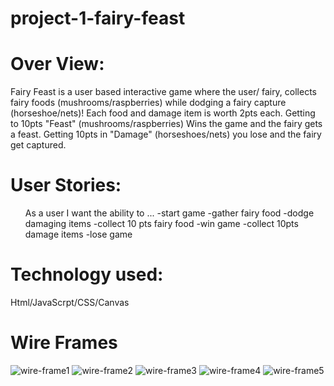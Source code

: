 # project-1-fairy-feast

# Over View:
Fairy Feast is a user based interactive game where the user/ fairy, collects fairy foods (mushrooms/raspberries) while dodging a fairy capture (horseshoe/nets)! Each food and damage item is worth 2pts each.  Getting to 10pts "Feast" (mushrooms/raspberries) Wins the game and the fairy gets a feast. Getting 10pts in "Damage" (horseshoes/nets) you lose and the fairy get captured. 


# User Stories:
<ul>As a user I want the ability to ...
-start game
-gather fairy food
-dodge damaging items 
-collect 10 pts fairy food
-win game
-collect 10pts damage items 
-lose game
</ul>


# Technology used:
Html/JavaScrpt/CSS/Canvas

# Wire Frames
![wire-frame1](fairy-wf1.jpg)
![wire-frame2](fairy-wf2.jpg)
![wire-frame3](fairy-wf3.jpg)
![wire-frame4](fairy-wf4.jpg)
![wire-frame5](fairy-wf5.jpg)